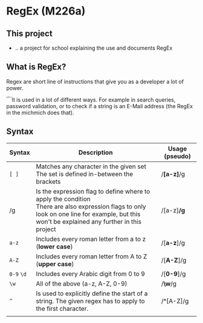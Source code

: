 # RegEx (M226a)

## This project

- .. a project for school explaining the use and documents RegEx

## What is RegEx?

Regex are short line of instructions that give you as a developer a lot of power.

<img src="https://images-cdn.9gag.com/photo/aGdNNK5_700b.jpg" alt="Meme" style="zoom:25%; float:left;" />

It is used in a lot of different ways. For example in search queries, password validation, or to check if a string is an E-Mail address (the RegEx in the michmich does that).

## Syntax

| Syntax             | Description                                                  | Usage (pseudo)   |
| ------------------ | ------------------------------------------------------------ | ---------------- |
| ```[ ]```          | Matches any character in the given set<br />The set is defined in-between the brackets | /**[**a-z**]**/g |
| /g                 | Is the expression flag to define where to apply the condition<br />There are also expression flags to only look on one line for example, but this won't be explained any further in this project | /[a-z]**/g**     |
| ```a-z```          | Includes every roman letter from a to z (**lower case**)     | /[**a-z**]/g     |
| ```A-Z```          | Includes every roman letter from A to Z (**upper case**)     | /[**A-Z**]/g     |
| ```0-9``` ```\d``` | Includes every Arabic digit from 0 to 9                      | /[**0-9**]/g     |
| ```\w```           | All of the above (a-z, A-Z, 0-9)                             | /**\w**/g        |
| ```^```            | Is used to explicitly define the start of a string. The given regex has to apply to the first character. | /**^**[A-Z]/g    |
|                    |                                                              |                  |
